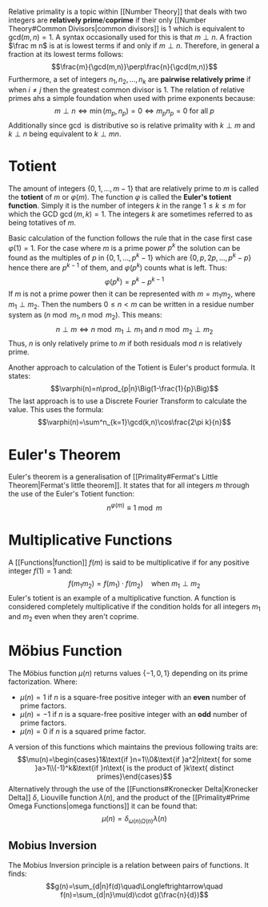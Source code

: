 Relative primality is a topic within [[Number Theory]] that deals with two integers are **relatively prime**/**coprime** if their only [[Number Theory#Common Divisors|common divisors]] is $1$ which is equivalent to $\text{gcd}(m,n)=1$. A syntax occasionally used for this is that $m\perp n$. A fraction $\frac m n$ is at is lowest terms if and only if $m\perp n$. Therefore, in general a fraction at its lowest terms follows:
$$\frac{m}{\gcd(m,n)}\perp\frac{n}{\gcd(m,n)}$$
Furthermore, a set of integers $n_1, n_2, \dots, n_k$ are **pairwise relatively prime** if when $i \neq j$ then the greatest common divisor is $1$. The relation of relative primes ahs a simple foundation when used with prime exponents because:
$$m\perp n\Longleftrightarrow\min(m_p,n_p)=0\Longleftrightarrow m_p n_p=0 \text{ for all }p$$
Additionally since $\gcd$ is distributive so is relative primality with $k\perp m$ and $k\perp n$ being equivalent to $k\perp mn$.

# Totient
The amount of integers $\{0,1,\dots,m-1\}$ that are relatively prime to $m$ is called the **totient** of $m$ or $\varphi(m)$. The function $\varphi$ is called the **Euler's totient function**. Simply it is the number of integers $k$ in the range $1\leq k\leq m$ for which the GCD $\gcd(m,k)=1$. The integers $k$ are sometimes referred to as being totatives of $m$.

Basic calculation of the function follows the rule that in the case first case $\varphi(1)=1$. For the case where $m$ is a prime power $p^k$ the solution can be found as the multiples of $p$ in $\{0,1,\dots,p^k-1\}$ which are $\{0,p,2p,\dots,p^k-p\}$ hence there are $p^{k-1}$ of them, and $\varphi(p^k)$ counts what is left. Thus:
$$\varphi(p^k)=p^k-p^{k-1}$$
If $m$ is not a prime power then it can be represented with $m=m_1m_2$, where $m_1\perp m_2$. Then the numbers $0\leq n<m$ can be written in a residue number system as $(n\bmod m_1, n\bmod m_2)$. This means:
$$n\perp m \Longleftrightarrow n\bmod m_1\perp m_1 \text{ and }n\bmod m_2\perp m_2$$
Thus, $n$ is only relatively prime to $m$ if both residuals mod $n$ is relatively prime.

Another approach to calculation of the Totient is Euler's product formula. It states:
$$\varphi(n)=n\prod_{p|n}\Big(1-\frac{1}{p}\Big)$$
The last approach is to use a Discrete Fourier Transform to calculate the value. This uses the formula:
$$\varphi(n)=\sum^n_{k=1}\gcd(k,n)\cos\frac{2\pi k}{n}$$

# Euler's Theorem
Euler's theorem is a generalisation of [[Primality#Fermat's Little Theorem|Fermat's little theorem]]. It states that for all integers $m$ through the use of the Euler's Totient function:
$$n^{\varphi(m)}\equiv1\bmod m$$

# Multiplicative Functions
A [[Functions|function]] $f(m)$ is said to be multiplicative if for any positive integer $f(1)=1$ and:
$$f(m_1m_2)=f(m_1)\cdot f(m_2)\quad\text{when }m_1\perp m_2$$
Euler's totient is an example of a multiplicative function. A function is considered completely multiplicative if the condition holds for all integers $m_1$ and $m_2$ even when they aren't coprime.

# Möbius Function
The Möbius function $\mu(n)$ returns values $\{-1,0,1\}$ depending on its prime factorization. Where:
- $\mu(n)=1$ if $n$ is a square-free positive integer with an **even** number of prime factors.
- $\mu(n)=-1$ if $n$ is a square-free positive integer with an **odd** number of prime factors.
- $\mu(n)=0$ if $n$ is a squared prime factor.

A version of this functions which maintains the previous following traits are:
$$\mu(n)=\begin{cases}1&\text{if }n=1\\0&\text{if }a^2|n\text{ for some }a>1\\(-1)^k&\text{if }n\text{ is the product of }k\text{ distinct primes}\end{cases}$$
Alternatively through the use of the [[Functions#Kronecker Delta|Kronecker Delta]] $\delta$, Liouville function $\lambda(n)$, and the product of the [[Primality#Prime Omega Functions|omega functions]] it can be found that: 
$$\mu(n)=\delta_{\omega(n)\Omega(n)}\lambda(n)$$

## Mobius Inversion
The Mobius Inversion principle is a relation between pairs of functions. It finds:
$$g(n)=\sum_{d|n}f(d)\quad\Longleftrightarrow\quad f(n)=\sum_{d|n}\mu(d)\cdot g(\frac{n}{d})$$
